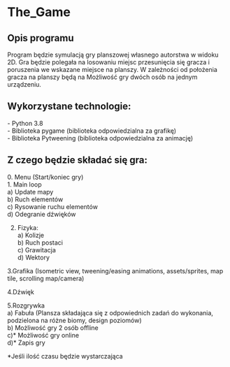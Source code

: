 # The_Game
<h2> Opis programu</h2>
Program będzie symulacją gry planszowej własnego autorstwa w widoku 2D. Gra będzie polegała na losowaniu miejsc przesunięcia się gracza i poruszenia we wskazane miejsce na planszy. W zależności od położenia gracza na planszy będą  na Możliwość gry dwóch osób na jednym urządzeniu. 

<h2>Wykorzystane technologie:</h2>
- Python 3.8<br>
- Biblioteka pygame (biblioteka odpowiedzialna za grafikę)<br>
- Biblioteka Pytweening (biblioteka odpowiedzialna za animację)<br>

<h2>Z czego będzie składać się gra:</h2>
0. Menu (Start/koniec gry)<br>
1. Main loop<br>
a) Update mapy<br>
b) Ruch elementów<br>
c) Rysowanie ruchu elementów<br>
d) Odegranie dźwięków<br>

2. Fizyka:<br>
a) Kolizje<br>
b) Ruch postaci<br>
c) Grawitacja<br>
d) Wektory<br>  

3.Grafika (Isometric view, tweening/easing animations, assets/sprites, map tile, scrolling map/camera)<br>

4.Dźwięk<br>

5.Rozgrywka<br>
a) Fabuła (Plansza składająca się z odpowiednich zadań do wykonania, podzielona na różne biomy, design poziomów)<br>
b) Możliwość gry 2 osób offline<br>
c)* Możliwość gry online<br>
d)* Zapis gry<br>
 
 *Jeśli ilość czasu będzie wystarczająca<br>
